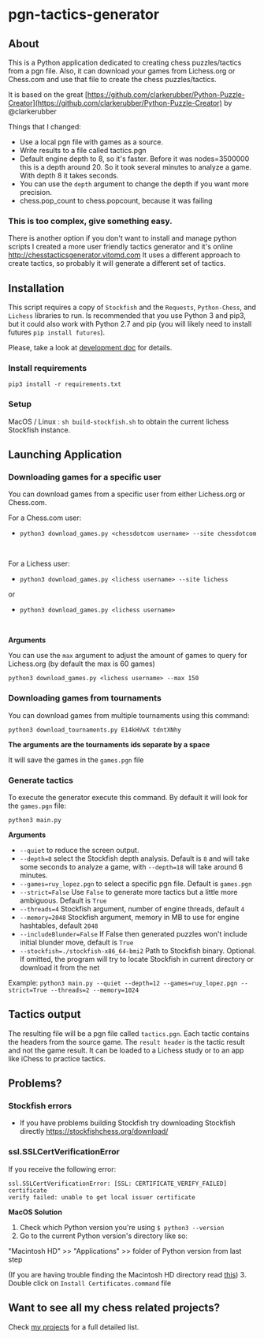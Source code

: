 # pgn-tactics-generator

## About

This is a Python application dedicated to creating chess puzzles/tactics from a pgn file.
Also, it can download your games from Lichess.org or Chess.com and use that file to create the chess puzzles/tactics.

It is based on the great  [https://github.com/clarkerubber/Python-Puzzle-Creator](https://github.com/clarkerubber/Python-Puzzle-Creator) by @clarkerubber

Things that I changed:
- Use a local pgn file with games as a source.
- Write results to a file called tactics.pgn
- Default engine depth to 8, so it's faster. Before it was nodes=3500000 this is a depth around 20. So it took several minutes to analyze a game. With depth 8 it takes seconds.
- You can use the `depth` argument to change the depth if you want more precision.
- chess.pop_count to chess.popcount, because it was failing

### This is too complex, give something easy.
There is another option if you don't want to install and manage python scripts
I created a more user friendly tactics generator and it's online http://chesstacticsgenerator.vitomd.com
It uses a different approach to create tactics, so probably it will generate a different set of tactics.

## Installation

This script requires a copy of `Stockfish` and the `Requests`, `Python-Chess`, and `Lichess` libraries to run.
Is recommended that you use Python 3 and pip3, but it could also work with Python 2.7 and pip (you will likely need to install futures `pip install futures`).

Please, take a look at [development doc](DEVELOPMENT.md) for details.

### Install requirements

`pip3 install -r requirements.txt`

### Setup

MacOS / Linux : `sh build-stockfish.sh` to obtain the current lichess Stockfish instance.

## Launching Application

### Downloading games for a specific user
You can download games from a specific user from either Lichess.org or Chess.com.

For a Chess.com user:
- `python3 download_games.py <chessdotcom username> --site chessdotcom`

<br>

For a Lichess user:
- `python3 download_games.py <lichess username> --site lichess` 

or 

- `python3 download_games.py <lichess username>` 

<br>

**Arguments**

You can use the `max` argument to adjust the amount of games to query for Lichess.org (by default the max is 60 games)

`python3 download_games.py <lichess username> --max 150`

### Downloading games from tournaments
You can download games from multiple tournaments using this command:

`python3 download_tournaments.py E14kHVwX tdntXNhy`

**The arguments are the tournaments ids separate by a space**

It will save the games in the `games.pgn` file


### Generate tactics


To execute the generator execute this command. By default it will look for the `games.pgn` file:

`python3 main.py`


**Arguments**

- `--quiet` to reduce the screen output.
- `--depth=8` select the Stockfish depth analysis. Default is `8` and will take some seconds to analyze a game, with `--depth=18` will take around 6 minutes.
- `--games=ruy_lopez.pgn` to select a specific pgn file. Default is `games.pgn`
- `--strict=False` Use `False` to generate more tactics but a little more ambiguous. Default is `True`
- `--threads=4` Stockfish argument, number of engine threads, default `4`
- `--memory=2048` Stockfish argument, memory in MB to use for engine hashtables, default `2048`
- `--includeBlunder=False` If False then generated puzzles won't include initial blunder move, default is `True`
- `--stockfish=./stockfish-x86_64-bmi2` Path to Stockfish binary. 
  Optional. If omitted, the program will try to locate Stockfish in current directory or download it from the net

Example:
`python3 main.py --quiet --depth=12 --games=ruy_lopez.pgn --strict=True --threads=2 --memory=1024`

## Tactics output

The resulting file will be a pgn file called `tactics.pgn`. Each tactic contains the headers from the source game.
The `result header` is the tactic result and not the game result. It can be loaded to a Lichess study or to an app like iChess to practice tactics.

## Problems?

### Stockfish errors
- If you have problems building Stockfish try downloading Stockfish directly https://stockfishchess.org/download/

### ssl.SSLCertVerificationError
If you receive the following error:
```
ssl.SSLCertVerificationError: [SSL: CERTIFICATE_VERIFY_FAILED] certificate
verify failed: unable to get local issuer certificate
```
**MacOS Solution**
1. Check which Python version you're using
`$ python3 --version`
2. Go to the current Python version's directory like so:

"Macintosh HD" >> "Applications" >> folder of Python version from last step

(If you are having trouble finding the Macintosh HD directory read [this](https://discussions.apple.com/thread/5207145))
3. Double click on `Install Certificates.command` file


## Want to see all my chess related projects?
Check [my projects](http://vitomd.com/blog/projects/) for a full detailed list.
